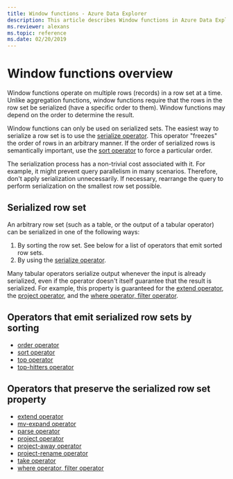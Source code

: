```yaml
---
title: Window functions - Azure Data Explorer
description: This article describes Window functions in Azure Data Explorer.
ms.reviewer: alexans
ms.topic: reference
ms.date: 02/20/2019
---
```

# Window functions overview

Window functions operate on multiple rows (records) in a row set at a time. Unlike aggregation functions, window functions require that the rows in the row set be serialized (have a specific order to them). Window functions may depend on the order to determine the result.

Window functions can only be used on serialized sets. The easiest way to serialize a row set is to use the [serialize operator](./serializeoperator.md). This operator "freezes" the order of rows in an arbitrary manner. If the order of serialized rows is semantically important, use the [sort operator](./sortoperator.md) to force a particular order.

The serialization process has a non-trivial cost associated with it. For example, it might prevent query parallelism in many scenarios. Therefore, don't apply serialization unnecessarily. If necessary, rearrange the query to perform serialization on the smallest row set possible.

## Serialized row set

An arbitrary row set (such as a table, or the output of a tabular operator) can
be serialized in one of the following ways:

1. By sorting the row set. See below for a list of operators that emit sorted
   row sets.
2. By using the [serialize operator](./serializeoperator.md).

Many tabular operators serialize output whenever the input is already serialized, even if the operator doesn't itself guarantee that the result is serialized. For example, this property is guaranteed for the [extend operator](./extendoperator.md), the [project operator](./projectoperator.md), and the [where operator, filter operator](./whereoperator.md).

## Operators that emit serialized row sets by sorting

* [order operator](./orderoperator.md)
* [sort operator](./sortoperator.md)
* [top operator](./topoperator.md)
* [top-hitters operator](./tophittersoperator.md)

## Operators that preserve the serialized row set property

* [extend operator](./extendoperator.md)
* [mv-expand operator](./mvexpandoperator.md)
* [parse operator](./parseoperator.md)
* [project operator](./projectoperator.md)
* [project-away operator](./projectawayoperator.md)
* [project-rename operator](./projectrenameoperator.md)
* [take operator](./takeoperator.md)
* [where operator, filter operator](./whereoperator.md)

